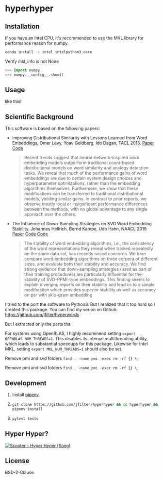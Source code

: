 # hyperhyper

## Installation

If you have an Intel CPU, it's recommended to use the MKL library for performance reason for numpy.

```bash
conda install -c intel intelpython3_core
```

Verify mkl_info is not None

```python
>>> import numpy
>>> numpy.__config__.show()
```

## Usage

like this!

## Scientific Background

This software is based on the following papers:

-   Improving Distributional Similarity with Lessons Learned from Word Embeddings, Omer Levy, Yoav Goldberg, Ido Dagan, TACL 2015. [Paper](https://aclweb.org/anthology/papers/Q/Q15/Q15-1016/) [Code](https://bitbucket.org/omerlevy/hyperwords)
    > Recent trends suggest that neural-network-inspired word embedding models outperform traditional count-based distributional models on word similarity and analogy detection tasks. We reveal that much of the performance gains of word embeddings are due to certain system design choices and hyperparameter optimizations, rather than the embedding algorithms themselves. Furthermore, we show that these modifications can be transferred to traditional distributional models, yielding similar gains. In contrast to prior reports, we observe mostly local or insignificant performance differences between the methods, with no global advantage to any single approach over the others.
-   The Influence of Down-Sampling Strategies on SVD Word Embedding Stability, Johannes Hellrich, Bernd Kampe, Udo Hahn, NAACL 2019. [Paper](https://aclweb.org/anthology/papers/W/W19/W19-2003/) [Code](https://github.com/hellrich/hyperwords) [Code](https://github.com/hellrich/embedding_downsampling_comparison)
    > The stability of word embedding algorithms, i.e., the consistency of the word representations they reveal when trained repeatedly on the same data set, has recently raised concerns. We here compare word embedding algorithms on three corpora of different sizes, and evaluate both their stability and accuracy. We find strong evidence that down-sampling strategies (used as part of their training procedures) are particularly influential for the stability of SVD-PPMI-type embeddings. This finding seems to explain diverging reports on their stability and lead us to a simple modification which provides superior stability as well as accuracy on par with skip-gram embedding

I tried to the port the software to Python3. But I realized that it too hard so I created this package. You can find my verion on Github: https://github.com/jfilter/hyperwords

But I extracted only the parts tha

For systems using OpenBLAS, I highly recommend setting `export OPENBLAS_NUM_THREADS=1`. This disables its internal multithreading ability, which leads to substantial speedups for this package. Likewise for Intel MKL, setting `export MKL_NUM_THREADS=1` should also be set.

Remove pmi and svd folders
`find . -name pmi -exec rm -rf {} \;`

Remove pmi and svd folders
`find . -name pmi -exec rm -rf {} \;`

## Development

1. Install [pipenv](https://docs.pipenv.org/en/latest/).
2. ```bash
   git clone https://github.com/jfilter/hyperhyper && cd hyperhyper &&
   pipenv install
   ```
3. ```bash
   pytest tests
   ```

## Hyper Hyper?

[![Scooter – Hyper Hyper (Song)](https://img.youtube.com/vi/7Twnmhe948A/0.jpg)](https://www.youtube.com/watch?v=7Twnmhe948A "Scooter – Hyper Hyper")

## License

BSD-2-Clause.
